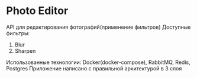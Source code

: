 # Photo Editor
API для редактирования фотографий(применение фильтров)
Доступные фильтры:
1. Blur
2. Sharpen

Использованные технологии: Docker(docker-compose), RabbitMQ, Redis, Postgres
Приложение написано с правильной архитектурой в 3 слоя
